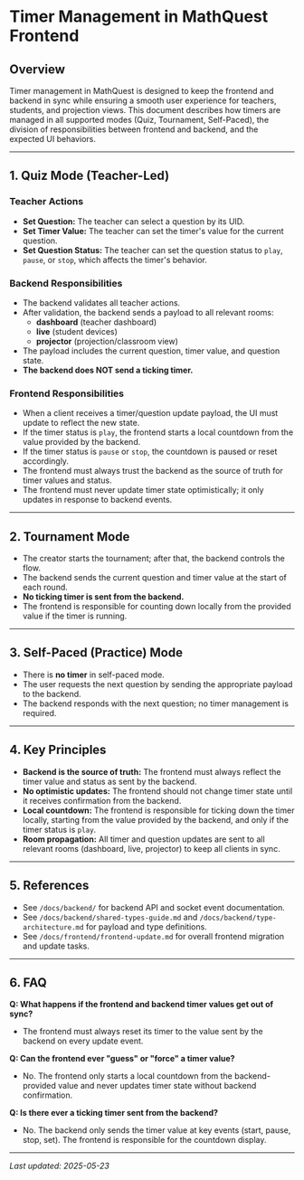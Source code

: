 # Timer Management in MathQuest Frontend

## Overview

Timer management in MathQuest is designed to keep the frontend and backend in sync while ensuring a smooth user experience for teachers, students, and projection views. This document describes how timers are managed in all supported modes (Quiz, Tournament, Self-Paced), the division of responsibilities between frontend and backend, and the expected UI behaviors.

---

## 1. Quiz Mode (Teacher-Led)

### Teacher Actions
- **Set Question:** The teacher can select a question by its UID.
- **Set Timer Value:** The teacher can set the timer's value for the current question.
- **Set Question Status:** The teacher can set the question status to `play`, `pause`, or `stop`, which affects the timer's behavior.

### Backend Responsibilities
- The backend validates all teacher actions.
- After validation, the backend sends a payload to all relevant rooms:
  - **dashboard** (teacher dashboard)
  - **live** (student devices)
  - **projector** (projection/classroom view)
- The payload includes the current question, timer value, and question state.
- **The backend does NOT send a ticking timer.**

### Frontend Responsibilities
- When a client receives a timer/question update payload, the UI must update to reflect the new state.
- If the timer status is `play`, the frontend starts a local countdown from the value provided by the backend.
- If the timer status is `pause` or `stop`, the countdown is paused or reset accordingly.
- The frontend must always trust the backend as the source of truth for timer values and status.
- The frontend must never update timer state optimistically; it only updates in response to backend events.

---

## 2. Tournament Mode

- The creator starts the tournament; after that, the backend controls the flow.
- The backend sends the current question and timer value at the start of each round.
- **No ticking timer is sent from the backend.**
- The frontend is responsible for counting down locally from the provided value if the timer is running.

---

## 3. Self-Paced (Practice) Mode

- There is **no timer** in self-paced mode.
- The user requests the next question by sending the appropriate payload to the backend.
- The backend responds with the next question; no timer management is required.

---

## 4. Key Principles

- **Backend is the source of truth:** The frontend must always reflect the timer value and status as sent by the backend.
- **No optimistic updates:** The frontend should not change timer state until it receives confirmation from the backend.
- **Local countdown:** The frontend is responsible for ticking down the timer locally, starting from the value provided by the backend, and only if the timer status is `play`.
- **Room propagation:** All timer and question updates are sent to all relevant rooms (dashboard, live, projector) to keep all clients in sync.

---

## 5. References
- See `/docs/backend/` for backend API and socket event documentation.
- See `/docs/backend/shared-types-guide.md` and `/docs/backend/type-architecture.md` for payload and type definitions.
- See `/docs/frontend/frontend-update.md` for overall frontend migration and update tasks.

---

## 6. FAQ

**Q: What happens if the frontend and backend timer values get out of sync?**
- The frontend must always reset its timer to the value sent by the backend on every update event.

**Q: Can the frontend ever "guess" or "force" a timer value?**
- No. The frontend only starts a local countdown from the backend-provided value and never updates timer state without backend confirmation.

**Q: Is there ever a ticking timer sent from the backend?**
- No. The backend only sends the timer value at key events (start, pause, stop, set). The frontend is responsible for the countdown display.

---

_Last updated: 2025-05-23_
